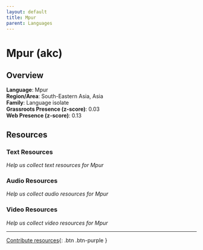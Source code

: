 ```yaml
---
layout: default
title: Mpur
parent: Languages
---
```


# Mpur (akc)

## Overview

**Language**: Mpur  
**Region/Area**: South-Eastern Asia, Asia  
**Family**: Language isolate  
**Grassroots Presence (z-score)**: 0.03  
**Web Presence (z-score)**: 0.13  

## Resources

### Text Resources
*Help us collect text resources for Mpur*

### Audio Resources
*Help us collect audio resources for Mpur*

### Video Resources
*Help us collect video resources for Mpur*

---

[Contribute resources](https://forms.office.com/e/1SfLJx3u1r){: .btn .btn-purple }
